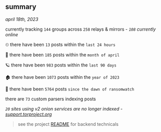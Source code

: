
## summary
_april 18th, 2023_

currently tracking `144` groups across `258` relays & mirrors - _`108` currently online_

⏲ there have been `13` posts within the `last 24 hours`

🦈 there have been `185` posts within the `month of april`

🪐 there have been `983` posts within the `last 90 days`

🏚 there have been `1073` posts within the `year of 2023`

🦕 there have been `5764` posts `since the dawn of ransomwatch`

there are `73` custom parsers indexing posts

_`20` sites using v2 onion services are no longer indexed - [support.torproject.org](https://support.torproject.org/onionservices/v2-deprecation/)_

> see the project [README](https://github.com/joshhighet/ransomwatch#ransomwatch--) for backend technicals
